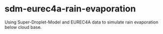 # sdm-eurec4a-rain-evaporation
Using Super-Droplet-Model and EUREC4A data to simulate rain evaporation below cloud base.

